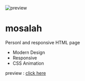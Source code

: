 ![preview](preview.)
# mosalah

Personl and responsive HTML page 

- Modern Design 
- Responsive
- CSS Animation 

preview : [click here](https://mojaffer.000webhostapp.com/mosalah/index.html#! "Demo")

